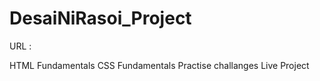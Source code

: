 # DesaiNiRasoi_Project
URL : 
<!-- <link href = "desainirasoi.netlify.app" rel="Host Link"> -->
HTML Fundamentals
CSS Fundamentals
Practise challanges
Live Project
